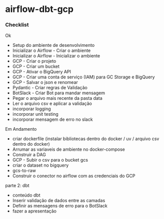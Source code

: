 # airflow-dbt-gcp

### Checklist
Ok
- Setup do ambiente de desenvolvimento
- Inicializar o Airflow - Criar o ambiente
- Inicializar o Airflow - Inicializar o ambiente
- GCP - Criar o projeto
- GCP - Criar um bucket
- GCP - Ativar o BigQuery API
- GCP - Criar uma conta de serviço (IAM) para GC Storage e BigQuery
- GCP - Salvar o json e renomear
- Pydantic - Criar regras de Validação
- BotSlack - Criar Bot para mandar mensagem
- Pegar o arquivo mais recente da pasta data
- Ler o arquivo csv e aplicar a validação
- incorporar logging
- incorporar unit testing
- incorporar mensagem de erro no slack

Em Andamento
- criar dockerfile (instalar bibliotecas dentro do docker / uv / arquivo csv dentro do docker)
- Arrumar as variaveis de ambiente no docker-compose
- Construir a DAG
- GCP - Subir o csv para o bucket gcs
- criar o dataset no bigquery
- gcs-to-raw 
- Construir o conector no airflow com as credenciais do GCP

parte 2: dbt
- conteúdo dbt
- Inserir validação de dados entre as camadas
- Definir as mensagens de erro para o BotSlack
- fazer a apresentação